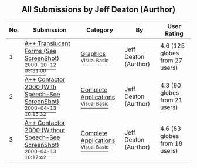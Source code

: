 ﻿<div align="center">

## All Submissions by Jeff Deaton \(Aurthor\)

</div>

No.  | Submission | Category | By   | User Rating
---- | ---------- | -------- | ---- | -----------
1 | [A\+\+ Translucent Forms \(See ScreenShot\)<br /><sup>2000-10-12 09:31:00</sup>](https://github.com/Planet-Source-Code/jeff-deaton-aurthor-a-translucent-forms-see-screenshot__1-12028) | [Graphics<br /><sup>Visual Basic</sup>](../ByCategory/graphics__1-46.md) | Jeff Deaton \(Aurthor\) | 4.6 (125 globes from 27 users)
2 | [A\+\+ Contactor 2000 \(With Speech\-See ScreenShot\)<br /><sup>2000-04-13 10:15:32</sup>](https://github.com/Planet-Source-Code/jeff-deaton-aurthor-a-contactor-2000-with-speech-see-screenshot__1-7013) | [Complete Applications<br /><sup>Visual Basic</sup>](../ByCategory/complete-applications__1-27.md) | Jeff Deaton \(Aurthor\) | 4.3 (90 globes from 21 users)
3 | [A\+\+ Contactor 2000 \(Without Speech\-See ScreenShot\)<br /><sup>2000-04-13 10:17:42</sup>](https://github.com/Planet-Source-Code/jeff-deaton-aurthor-a-contactor-2000-without-speech-see-screenshot__1-7172) | [Complete Applications<br /><sup>Visual Basic</sup>](../ByCategory/complete-applications__1-27.md) | Jeff Deaton \(Aurthor\) | 4.6 (83 globes from 18 users)
